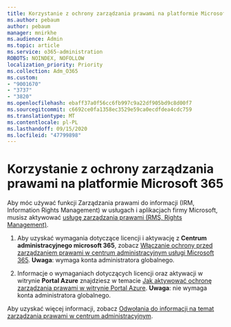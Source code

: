 ```yaml
---
title: Korzystanie z ochrony zarządzania prawami na platformie Microsoft 365
ms.author: pebaum
author: pebaum
manager: mnirkhe
ms.audience: Admin
ms.topic: article
ms.service: o365-administration
ROBOTS: NOINDEX, NOFOLLOW
localization_priority: Priority
ms.collection: Adm_O365
ms.custom:
- "9001670"
- "3737"
- "3820"
ms.openlocfilehash: ebaff37a0f56cc6fb997c9a22df905bd9c8d00f7
ms.sourcegitcommit: c6692ce0fa1358ec3529e59ca0ecdfdea4cdc759
ms.translationtype: MT
ms.contentlocale: pl-PL
ms.lasthandoff: 09/15/2020
ms.locfileid: "47799898"
---
```

# <a name="use-rights-management-protection-with-microsoft-365"></a>Korzystanie z ochrony zarządzania prawami na platformie Microsoft 365

Aby móc używać funkcji Zarządzania prawami do informacji (IRM, Information Rights Management) w usługach i aplikacjach firmy Microsoft, musisz aktywować [usługę zarządzania prawami (RMS, Rights Management)](https://docs.microsoft.com/azure/information-protection/what-is-azure-rms).

1. Aby uzyskać wymagania dotyczące licencji i aktywację z **Centrum administracyjnego microsoft 365**, zobacz [Włączanie ochrony przed zarządzaniem prawami w centrum administracyjnym usługi Microsoft 365](https://docs.microsoft.com/azure/information-protection/activate-office365). **Uwaga**: wymaga konta administratora globalnego.

2. Informacje o wymaganiach dotyczących licencji oraz aktywacji w witrynie **Portal Azure** znajdziesz w temacie [Jak aktywować ochronę zarządzania prawami w witrynie Portal Azure](https://docs.microsoft.com/azure/information-protection/activate-azure). **Uwaga**: nie wymaga konta administratora globalnego.

Aby uzyskać więcej informacji, zobacz [Odwołania do informacji na temat zarządzania prawami w centrum administracyjnym](https://docs.microsoft.com/office365/enterprise/activate-rms-in-office-365).
